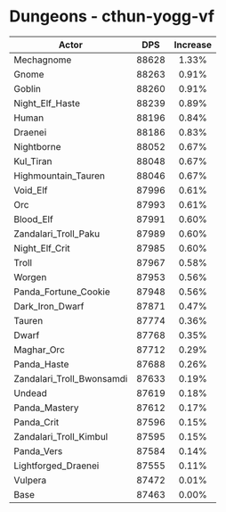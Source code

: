 # Dungeons - cthun-yogg-vf
| Actor | DPS | Increase |
|---|:---:|:---:|
|Mechagnome|88628|1.33%|
|Gnome|88263|0.91%|
|Goblin|88260|0.91%|
|Night_Elf_Haste|88239|0.89%|
|Human|88196|0.84%|
|Draenei|88186|0.83%|
|Nightborne|88052|0.67%|
|Kul_Tiran|88048|0.67%|
|Highmountain_Tauren|88046|0.67%|
|Void_Elf|87996|0.61%|
|Orc|87993|0.61%|
|Blood_Elf|87991|0.60%|
|Zandalari_Troll_Paku|87989|0.60%|
|Night_Elf_Crit|87985|0.60%|
|Troll|87967|0.58%|
|Worgen|87953|0.56%|
|Panda_Fortune_Cookie|87948|0.56%|
|Dark_Iron_Dwarf|87871|0.47%|
|Tauren|87774|0.36%|
|Dwarf|87768|0.35%|
|Maghar_Orc|87712|0.29%|
|Panda_Haste|87688|0.26%|
|Zandalari_Troll_Bwonsamdi|87633|0.19%|
|Undead|87619|0.18%|
|Panda_Mastery|87612|0.17%|
|Panda_Crit|87596|0.15%|
|Zandalari_Troll_Kimbul|87595|0.15%|
|Panda_Vers|87584|0.14%|
|Lightforged_Draenei|87555|0.11%|
|Vulpera|87472|0.01%|
|Base|87463|0.00%|
